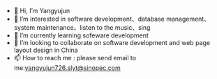 - 👋 Hi, I’m Yangyujun
- 👀 I’m interested in software development、database management、system maintenance、listen to the music、sing
- 🌱 I’m currently learning sofeware development
- 💞️ I’m looking to collaborate on software development and web page layout design in China
- 📫 How to reach me : please send email to me:yangyujun726.slyt@sinopec.com

<!---
slytyyj/slytyyj is a ✨ special ✨ repository because its `README.md` (this file) appears on your GitHub profile.
You can click the Preview link to take a look at your changes.
--->

